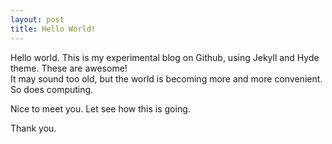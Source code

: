 ```yaml
---
layout: post
title: Hello World!
---
```


Hello world. This is my experimental blog on Github, using Jekyll and Hyde theme. These are awesome!  
It may sound too old, but the world is becoming more and more convenient. So does computing.

Nice to meet you. Let see how this is going.

Thank you.